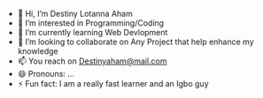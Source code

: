 - 👋 Hi, I’m Destiny Lotanna Aham
- 👀 I’m interested in Programming/Coding
- 🌱 I’m currently learning Web Devlopment
- 💞️ I’m looking to collaborate on Any Project that help enhance my knowledge
- 📫 You reach on Destinyaham@mail.com 
- 😄 Pronouns: ...
- ⚡ Fun fact: I am a really fast learner and an Igbo guy

<!---
Lotannaaham/Lotannaaham is a ✨ special ✨ repository because its `README.md` (this file) appears on your GitHub profile.
You can click the Preview link to take a look at your changes.
--->
